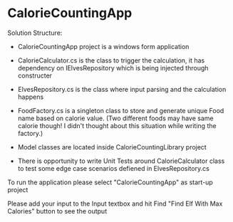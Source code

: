# CalorieCountingApp
Solution Structure:
  * CalorieCountingApp project is a windows form application
  
  * CalorieCalculator.cs is the class to trigger the calculation, it has dependency on IElvesRepository which is being injected through constructer
  
  * ElvesRepository.cs is the class where input parsing and the calculation happens
  
  * FoodFactory.cs is a singleton class to store and generate unique Food name based on calorie value. (Two different foods may have same calorie though! I didn't thought about this situation while writing the factory.)
  
  * Model classes are located inside CalorieCountingLibrary project
  
  * There is opportunity to write Unit Tests around CalorieCalculator class to test some edge case scenarios defiened in ElvesRepository.cs
  
To run the application please select "CalorieCountingApp" as start-up project

Please add your input to the Input textbox and hit Find "Find Elf With Max Calories" button to see the output

